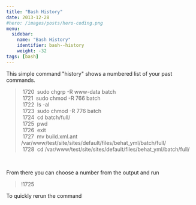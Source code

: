 ```yaml
---
title: "Bash History"
date: 2013-12-28
#hero: /images/posts/hero-coding.png
menu:
  sidebar:
    name: "Bash History"
    identifier: bash--history
    weight: -32
tags: [bash]
---
```


<p>This simple command &quot;history&quot; shows a numbered list of your past commands.</p>

<blockquote>
<p>&nbsp;1720 &nbsp;sudo chgrp -R www-data batch<br />
&nbsp;1721 &nbsp;sudo chmod -R 766 batch<br />
&nbsp;1722 &nbsp;ls -al<br />
&nbsp;1723 &nbsp;sudo chmod -R 776 batch<br />
&nbsp;1724 &nbsp;cd batch/full/<br />
&nbsp;1725 &nbsp;pwd<br />
&nbsp;1726 &nbsp;exit<br />
&nbsp;1727 &nbsp;mv build.xml.ant /var/www/test/site/sites/default/files/behat_yml/batch/full/<br />
&nbsp;1728 &nbsp;cd /var/www/test/site/sites/default/files/behat_yml/batch/full/</p>
</blockquote>

<p>&nbsp;</p>

<p>From there you can choose a number from the output and run</p>

<blockquote>
<p>!1725</p>
</blockquote>

<p>To quickly rerun the command</p>
